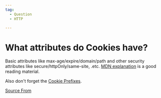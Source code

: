```yaml
---
tag:
  - Question
  - HTTP

---
```

  
# What attributes do Cookies have?

Basic attributes like max-age/expire/domain/path and other security attributes like secure/httpOnly/same-site, .etc. [MDN explanation](https://developer.mozilla.org/en-US/docs/Web/HTTP/Headers/Set-Cookie) is a good reading material.

Also don't forget the [Cookie Prefixes](https://developer.mozilla.org/en-US/docs/Web/HTTP/Headers/Set-Cookie#Cookie_prefixes).


[Source From](https://bigfrontend.dev/question/cookie-attributes)

  